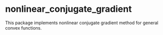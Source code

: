 # nonlinear_conjugate_gradient
This package implements nonlinear conjugate gradient method for general convex functions.
